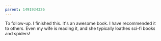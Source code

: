```yaml
---
parent: 1491934326
---
```

To follow-up. I finished this. It's an awesome book. I have recommended it to others. Even my wife is reading it, and she typically loathes sci-fi books and spiders!
